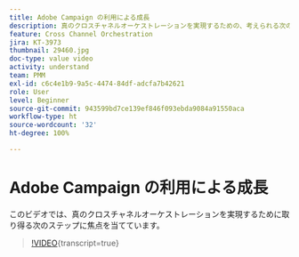 ```yaml
---
title: Adobe Campaign の利用による成長
description: 真のクロスチャネルオーケストレーションを実現するための、考えられる次のステップについて説明します。
feature: Cross Channel Orchestration
jira: KT-3973
thumbnail: 29460.jpg
doc-type: value video
activity: understand
team: PMM
exl-id: c6c4e1b9-9a5c-4474-84df-adcfa7b42621
role: User
level: Beginner
source-git-commit: 943599bd7ce139ef846f093ebda9084a91550aca
workflow-type: ht
source-wordcount: '32'
ht-degree: 100%

---
```


# Adobe Campaign の利用による成長

このビデオでは、真のクロスチャネルオーケストレーションを実現するために取り得る次のステップに焦点を当てています。

>[!VIDEO](https://video.tv.adobe.com/v/29460?learn=on){transcript=true}
